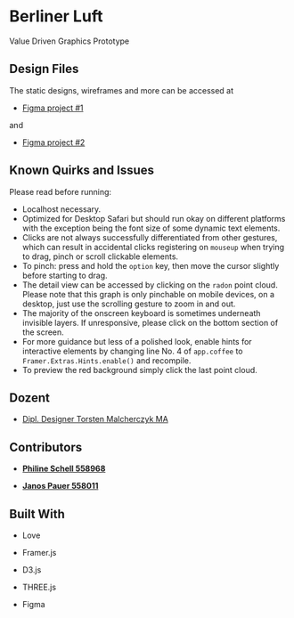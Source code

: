 # Berliner Luft

Value Driven Graphics Prototype

## Design Files

The static designs, wireframes and more can be accessed at

* [Figma project #1](https://www.figma.com/file/VAPQAmvQK9DfR0SLiJCDibYH/Value-Driven-Graphics-%E2%80%93-Hauptprojekt)

and

* [Figma project #2](https://www.figma.com/file/NUeDPYbKkxPZyWnSdh2WOQYO/Framer-Light-Janos)

## Known Quirks and Issues

Please read before running:
* Localhost necessary.
* Optimized for Desktop Safari but should run okay on different platforms with the exception being the font size of some dynamic text elements.
* Clicks are not always successfully differentiated from other gestures, which can result in accidental clicks registering on `mouseup` when trying to drag, pinch or scroll clickable elements.
* To pinch: press and hold the `option` key, then move the cursor slightly before starting to drag.
* The detail view can be accessed by clicking on the `radon` point cloud. Please note that this graph is only pinchable on mobile devices, on a desktop, just use the scrolling gesture to zoom in and out.
* The majority of the onscreen keyboard is sometimes underneath invisible layers. If unresponsive, please click on the bottom section of the screen.
* For more guidance but less of a polished look, enable hints for interactive elements by changing line No. 4 of `app.coffee` to `Framer.Extras.Hints.enable()` and recompile.
* To preview the red background simply click the last point cloud.


## Dozent

* [Dipl. Designer Torsten Malcherczyk MA](mailto:tm@achtender.com)

## Contributors

* [**Philine Schell 558968**](mailto:philine@borderstep.net)

* [**Janos Pauer 558011**](mailto:me@janospauer.com)

## Built With

* Love

* Framer.js

* D3.js

* THREE.js

* Figma
